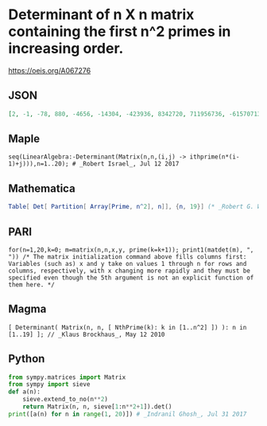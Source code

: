 # Determinant of n X n matrix containing the first n^2 primes in increasing order\.
https://oeis.org/A067276
## JSON
```JSON
[2, -1, -78, 880, -4656, -14304, -423936, 8342720, 711956736, -615707136, 21057138688, -4663930678272, 211912980656128, -9178450735677440, 40005919124799488, 83013253447139328, -8525111273818357760, -800258888289188708352, -15170733077495639179264]
```
## Maple
```Maple
seq(LinearAlgebra:-Determinant(Matrix(n,n,(i,j) -> ithprime(n*(i-1)+j))),n=1..20); # _Robert Israel_, Jul 12 2017
```
## Mathematica
```Mathematica
Table[ Det[ Partition[ Array[Prime, n^2], n]], {n, 19}] (* _Robert G. Wilson v_, May 26 2006 *)
```
## PARI
```PARI
for(n=1,20,k=0; m=matrix(n,n,x,y, prime(k=k+1)); print1(matdet(m), ", ")) /* The matrix initialization command above fills columns first: Variables (such as) x and y take on values 1 through n for rows and columns, respectively, with x changing more rapidly and they must be specified even though the 5th argument is not an explicit function of them here. */
```
## Magma
```Magma
[ Determinant( Matrix(n, n, [ NthPrime(k): k in [1..n^2] ]) ): n in [1..19] ]; // _Klaus Brockhaus_, May 12 2010
```
## Python
```Python
from sympy.matrices import Matrix
from sympy import sieve
def a(n):
    sieve.extend_to_no(n**2)
    return Matrix(n, n, sieve[1:n**2+1]).det()
print([a(n) for n in range(1, 20)]) # _Indranil Ghosh_, Jul 31 2017
```
